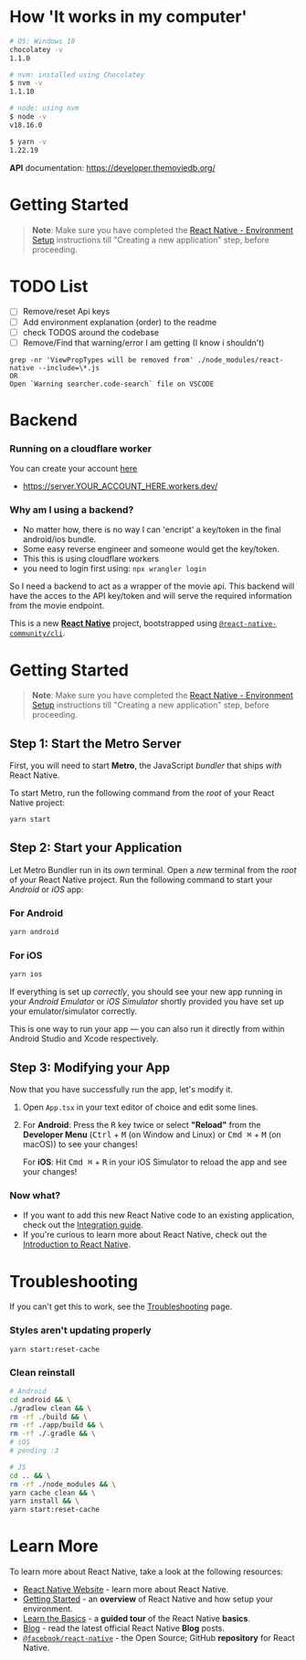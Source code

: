 # How 'It works in my computer'
```bash
# OS: Windows 10
chocolatey -v
1.1.0

# nvm: installed using Chocolatey
$ nvm -v
1.1.10

# node: using nvm
$ node -v
v18.16.0

$ yarn -v
1.22.19
```

**API** documentation: https://developer.themoviedb.org/

# Getting Started

>**Note**: Make sure you have completed the [React Native - Environment Setup](https://reactnative.dev/docs/environment-setup) instructions till "Creating a new application" step, before proceeding.


# TODO List
- [ ] Remove/reset Api keys
- [ ] Add environment explanation (order) to the readme
- [ ] check TODOS around the codebase
- [ ] Remove/Find that warning/error I am getting (I know i shouldn't)
```
grep -nr 'ViewPropTypes will be removed from' ./node_modules/react-native --include=\*.js 
OR
Open `Warning searcher.code-search` file on VSCODE
```

# Backend
### Running on a cloudflare worker
You can create your account [here](https://dash.cloudflare.com/sign-up)
* https://server.YOUR_ACCOUNT_HERE.workers.dev/

### Why am I using a backend?
* No matter how, there is no way I can 'encript' a key/token in the final android/ios bundle.
* Some easy reverse engineer and someone would get the key/token.
* This this is using cloudflare workers
* you need to login first using: `npx wrangler login`

So I need a backend to act as a wrapper of the movie api.
This backend will have the acces to the API key/token and will serve the required information from the movie endpoint.



This is a new [**React Native**](https://reactnative.dev) project, bootstrapped using [`@react-native-community/cli`](https://github.com/react-native-community/cli).

# Getting Started

>**Note**: Make sure you have completed the [React Native - Environment Setup](https://reactnative.dev/docs/environment-setup) instructions till "Creating a new application" step, before proceeding.

## Step 1: Start the Metro Server

First, you will need to start **Metro**, the JavaScript _bundler_ that ships _with_ React Native.

To start Metro, run the following command from the _root_ of your React Native project:

```bash
yarn start
```

## Step 2: Start your Application

Let Metro Bundler run in its _own_ terminal. Open a _new_ terminal from the _root_ of your React Native project. Run the following command to start your _Android_ or _iOS_ app:

### For Android

```bash
yarn android
```

### For iOS

```bash
yarn ios
```

If everything is set up _correctly_, you should see your new app running in your _Android Emulator_ or _iOS Simulator_ shortly provided you have set up your emulator/simulator correctly.

This is one way to run your app — you can also run it directly from within Android Studio and Xcode respectively.

## Step 3: Modifying your App

Now that you have successfully run the app, let's modify it.

1. Open `App.tsx` in your text editor of choice and edit some lines.
2. For **Android**: Press the <kbd>R</kbd> key twice or select **"Reload"** from the **Developer Menu** (<kbd>Ctrl</kbd> + <kbd>M</kbd> (on Window and Linux) or <kbd>Cmd ⌘</kbd> + <kbd>M</kbd> (on macOS)) to see your changes!

   For **iOS**: Hit <kbd>Cmd ⌘</kbd> + <kbd>R</kbd> in your iOS Simulator to reload the app and see your changes!

### Now what?

- If you want to add this new React Native code to an existing application, check out the [Integration guide](https://reactnative.dev/docs/integration-with-existing-apps).
- If you're curious to learn more about React Native, check out the [Introduction to React Native](https://reactnative.dev/docs/getting-started).

# Troubleshooting
If you can't get this to work, see the [Troubleshooting](https://reactnative.dev/docs/troubleshooting) page.

### Styles aren't updating properly
```
yarn start:reset-cache
```

### Clean reinstall
```bash
# Android
cd android && \
./gradlew clean && \
rm -rf ./build && \
rm -rf ./app/build && \
rm -rf ./.gradle && \
# iOS
# pending :3

# JS
cd .. && \
rm -rf ./node_modules && \
yarn cache clean && \
yarn install && \
yarn start:reset-cache
```




# Learn More

To learn more about React Native, take a look at the following resources:

- [React Native Website](https://reactnative.dev) - learn more about React Native.
- [Getting Started](https://reactnative.dev/docs/environment-setup) - an **overview** of React Native and how setup your environment.
- [Learn the Basics](https://reactnative.dev/docs/getting-started) - a **guided tour** of the React Native **basics**.
- [Blog](https://reactnative.dev/blog) - read the latest official React Native **Blog** posts.
- [`@facebook/react-native`](https://github.com/facebook/react-native) - the Open Source; GitHub **repository** for React Native.
